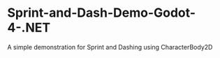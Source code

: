 # Sprint-and-Dash-Demo-Godot-4-.NET
 A simple demonstration for Sprint and Dashing using CharacterBody2D
